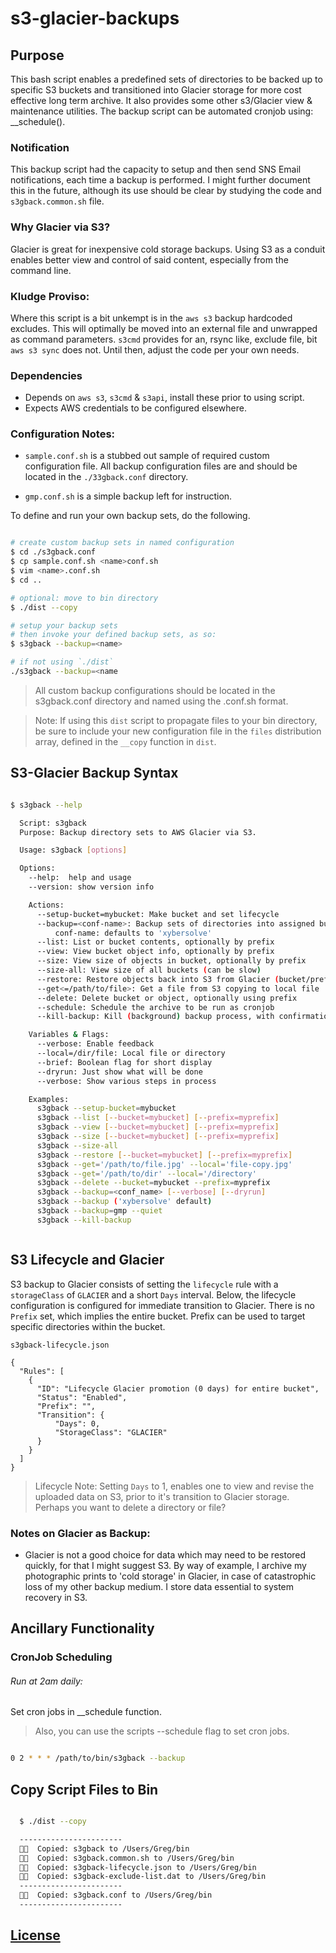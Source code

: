 # s3-glacier-backups

## Purpose
This bash script enables a predefined sets of directories to be backed up to
specific S3 buckets and transitioned into Glacier storage for more cost effective
long term archive. It also provides some other s3/Glacier view & maintenance
utilities. The backup script can be automated cronjob using: __schedule().

### Notification
This backup script had the capacity to setup and then send SNS Email notifications,
each time a backup is performed. I might further document this in the future,
although its use should be clear by studying the code and `s3gback.common.sh` file.

### Why Glacier via S3?
Glacier is great for inexpensive cold storage backups. Using S3 as a
conduit enables better view and control of said content, especially from
the command line.

### Kludge Proviso:
Where this script is a bit unkempt is in the `aws s3` backup hardcoded excludes.
This will optimally be moved into an external file and unwrapped as command
parameters. `s3cmd` provides for an, rsync like, exclude file, bit `aws s3 sync`
does not. Until then, adjust the code per your own needs.

### Dependencies
* Depends on `aws s3`, `s3cmd` & `s3api`, install these prior to using script.
* Expects AWS credentials to be configured elsewhere.


### Configuration Notes:
* `sample.conf.sh` is a stubbed out sample of required custom
configuration file. All backup configuration files are and should be located in
 the `./33gback.conf` directory.

* `gmp.conf.sh` is a simple backup left for instruction.

To define and run your own backup sets, do the following.

```sh

# create custom backup sets in named configuration
$ cd ./s3gback.conf
$ cp sample.conf.sh <name>conf.sh
$ vim <name>.conf.sh
$ cd ..

# optional: move to bin directory
$ ./dist --copy

# setup your backup sets
# then invoke your defined backup sets, as so:
$ s3gback --backup=<name>

# if not using `./dist`
./s3gback --backup=<name

```
> All custom backup configurations should be located in the s3gback.conf
directory and named using the <name>.conf.sh format.

> Note: If using this `dist` script to propagate files to your bin
directory, be sure to include your new configuration file in the
`files` distribution array, defined in the `__copy` function in `dist`.

## S3-Glacier Backup Syntax

```sh

$ s3gback --help

  Script: s3gback
  Purpose: Backup directory sets to AWS Glacier via S3.

  Usage: s3gback [options]

  Options:
    --help:  help and usage
    --version: show version info

    Actions:
      --setup-bucket=mybucket: Make bucket and set lifecycle
      --backup=<conf-name>: Backup sets of directories into assigned buckets
          conf-name: defaults to 'xybersolve'
      --list: List or bucket contents, optionally by prefix
      --view: View bucket object info, optionally by prefix
      --size: View size of objects in bucket, optionally by prefix
      --size-all: View size of all buckets (can be slow)
      --restore: Restore objects back into S3 from Glacier (bucket/prefix or all)
      --get<=/path/to/file>: Get a file from S3 copying to local file
      --delete: Delete bucket or object, optionally using prefix
      --schedule: Schedule the archive to be run as cronjob
      --kill-backup: Kill (background) backup process, with confirmation

    Variables & Flags:
      --verbose: Enable feedback
      --local=/dir/file: Local file or directory
      --brief: Boolean flag for short display
      --dryrun: Just show what will be done
      --verbose: Show various steps in process

    Examples:
      s3gback --setup-bucket=mybucket
      s3gback --list [--bucket=mybucket] [--prefix=myprefix]
      s3gback --view [--bucket=mybucket] [--prefix=myprefix]
      s3gback --size [--bucket=mybucket] [--prefix=myprefix]
      s3gback --size-all
      s3gback --restore [--bucket=mybucket] [--prefix=myprefix]
      s3gback --get='/path/to/file.jpg' --local='file-copy.jpg'
      s3gback --get='/path/to/dir' --local='/directory'
      s3gback --delete --bucket=mybucket --prefix=myprefix
      s3gback --backup=<conf_name> [--verbose] [--dryrun]
      s3gback --backup ('xybersolve' default)
      s3gback --backup=gmp --quiet
      s3gback --kill-backup



```

## S3 Lifecycle  and Glacier
S3 backup to Glacier consists of setting the `lifecycle` rule with a `storageClass`
of `GLACIER` and a short `Days` interval. Below, the lifecycle configuration is
configured for immediate transition to Glacier. There is no `Prefix` set, which
implies the entire bucket. Prefix can be used to target specific directories
within the bucket.

`s3gback-lifecycle.json`

```
{
  "Rules": [
    {
      "ID": "Lifecycle Glacier promotion (0 days) for entire bucket",
      "Status": "Enabled",
      "Prefix": "",
      "Transition": {
          "Days": 0,
          "StorageClass": "GLACIER"
      }
    }
  ]
}

```
> Lifecycle Note:
Setting `Days` to 1, enables one to view and revise the uploaded data on S3,
prior to it's transition to Glacier storage. Perhaps you want to delete
a directory or file?


### Notes on Glacier as Backup:
* Glacier is not a good choice for data which may need to be restored quickly,
for that I might suggest S3. By way of example, I archive my photographic prints
to 'cold storage' in Glacier, in case of catastrophic loss of my other backup
medium. I store data essential to system recovery in S3.

## Ancillary Functionality
### CronJob Scheduling

###### Run at 2am daily:
Set cron jobs in __schedule function.

> Also, you can use the scripts --schedule flag to set cron jobs.

```sh

0 2 * * * /path/to/bin/s3gback --backup

```

## Copy Script Files to Bin

```sh

  $ ./dist --copy

  -----------------------
  👍🏻  Copied: s3gback to /Users/Greg/bin
  👍🏻  Copied: s3gback.common.sh to /Users/Greg/bin
  👍🏻  Copied: s3gback-lifecycle.json to /Users/Greg/bin
  👍🏻  Copied: s3gback-exclude-list.dat to /Users/Greg/bin
  -----------------------
  👍🏻  Copied: s3gback.conf to /Users/Greg/bin
  -----------------------

```



## [License](LICENSE.md)
